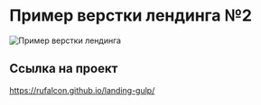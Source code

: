 Пример верстки лендинга №2
=======================

![Пример верстки лендинга](https://firebasestorage.googleapis.com/v0/b/frontend-upload-f3188.appspot.com/o/images%2Flanding2.png?alt=media&token=d064ee69-87e5-4597-aace-170b6fba9f26 "Пример верстки лендинга")

## Ссылка на проект
https://rufalcon.github.io/landing-gulp/